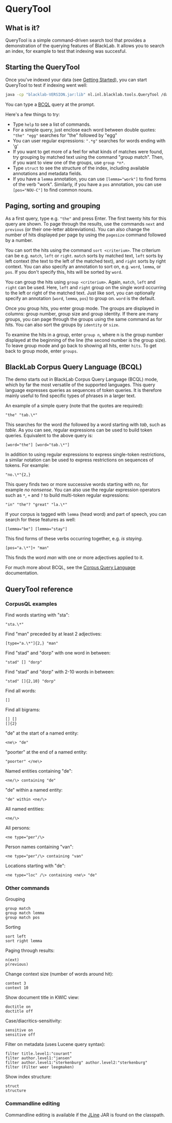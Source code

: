 # QueryTool

## What is it?

QueryTool is a simple command-driven search tool that provides a demonstration of the querying features of BlackLab. It allows you to search an index, for example to test that indexing was succesful.

## Starting the QueryTool

Once you've indexed your data (see [Getting Started](/guide/getting-started.md)), you can start QueryTool to test if indexing went well:

```bash
java -cp "blacklab-VERSION.jar:lib" nl.inl.blacklab.tools.QueryTool /data/blacklab-corpora/my-corpus
```

You can type a [BCQL](/guide/query-language/) query at the prompt. 

Here's a few things to try:

- Type `help` to see a list of commands.
- For a simple query, just enclose each word between double quotes: `"the" "egg"` searches for "the" followed by "egg"
- You can user regular expressions: `".*g"` searches for words ending with 'g'
- If you want to get more of a feel for what kinds of matches were found, try grouping by matched text using the command "group match". Then, if you want to view one of the groups, use `group *n*`.
- Type `struct` to see the structure of the index, including available annotations and metadata fields.
- If you have a `lemma` annotation, you can use `[lemma="work"]` to find forms of the verb "work". Similarly, if you have a `pos` annotation, you can use `[pos="NOU-C"]` to find common nouns.

## Paging, sorting and grouping

As a first query, type e.g. `"the"` and press Enter. The first twenty hits for this query are shown. To page through the results, use the commands `next` and `previous` (or their one-letter abbreviations). You can also change the number of hits displayed per page by using the `pagesize` command followed by a number.

You can sort the hits using the command `sort <criterium>`. The criterium can be e.g. `match`, `left` or `right`. `match` sorts by matched text, `left` sorts by left context (the text to the left of the matched text), and `right` sorts by right context. You can also specify an annotation to sort on, e.g. `word`, `lemma`, or `pos`. If you don't specify this, hits will be sorted by `word`.

You can group the hits using `group <criterium>`. Again, `match`, `left` and `right` can be used. Here, `left` and `right` group on the single word occurring to the left or right of the matched text. Just like sort, you can optionally specify an annotation (`word`, `lemma`, `pos`) to group on. `word` is the default.

Once you group hits, you enter group mode. The groups are displayed in columns: group number, group size and group identity. If there are many groups, you can page through the groups using the same command as for hits. You can also sort the groups by `identity` or `size`.

To examine the hits in a group, enter `group n`, where n is the group number displayed at the beginning of the line (the second number is the group size). To leave group mode and go back to showing all hits, enter `hits`. To get back to group mode, enter `groups`.

## BlackLab Corpus Query Language (BCQL)

The demo starts out in BlackLab Corpus Query Language (BCQL) mode, which by far the most versatile of the supported languages. This query language expresses queries as sequences of token queries. It is therefore mainly useful to find specific types of phrases in a larger text.

An example of a simple query (note that the quotes are required):

```
"the" "tab.\*"
```

This searches for the word _the_ followed by a word starting with _tab_, such as _table_. As you can see, regular expressions can be used to build token queries.
Equivalent to the above query is:

```
[word="the"] [word="tab.\*"]
```

In addition to using regular expressions to express single-token restrictions, a similar notation can be used to express restrictions on sequences of tokens. For example:

```
"no.\*"{2,}
```

This query finds two or more successive words starting with _no_, for example _no nonsense_. You can also use the regular expression operators such as `*`, `+` and `?` to build multi-token regular expressions:

```
"in" "the"? "great" "la.\*"
```

If your corpus is tagged with `lemma` (head word) and part of speech, you can search for these features as well:

```
[lemma="be"] [lemma="stay"]
```

This find forms of these verbs occurring together, e.g. _is staying_.

```
[pos="a.\*"]+ "man"
```

This finds the word _man_ with one or more adjectives applied to it.

For much more about BCQL, see the [Corpus Query Language](/guide/query-language/) documentation.

## QueryTool reference

### CorpusQL examples

Find words starting with "sta":

```
"sta.\*"
```

Find "man" preceded by at least 2 adjectives:

```
[type="a.\*"]{2,} "man"
```

Find "stad" and "dorp" with one word in between:

```
"stad" [] "dorp"
```

Find "stad" and "dorp" with 2-10 words in between:

```
"stad" []{2,10} "dorp"
```

Find all words:

```
[]
```

Find all bigrams:

```
[] []
[]{2}
```

"de" at the start of a named entity:

```
<ne\> "de"
```

"poorter" at the end of a named entity:

```
"poorter" </ne\>
```

Named entities containing "de":

```
<ne/\> containing "de"
```

"de" within a named entity:

```
"de" within <ne/\>
```

All named entities:

```
<ne/\>
```

All persons:

```
<ne type="per"/\>
```

Person names containing "van":

```
<ne type="per"/\> containing "van"
```

Locations starting with "de":

```
<ne type="loc" /\> containing <ne\> "de"
```

### Other commands

Grouping

```
group match
group match lemma
group match pos
```

Sorting

```
sort left
sort right lemma
```

Paging through results:

```
n(ext)
p(revious)
```

Change context size (number of words around hit):

```
context 3
context 10
```

Show document title in KWIC view:

```
doctitle on
doctitle off
```

Case/diacritics-sensitivity:

```
sensitive on
sensitive off
```

Filter on metadata (uses Lucene query syntax):

```
filter title.level1:"courant"
filter author.level1:"jansen"
filter author.level1:"sterkenburg" author.level2:"sterkenburg"
filter (Filter weer leegmaken)
```

Show index structure:

```
struct
structure
```

### Commandline editing

Commandline editing is available if the [JLine](http://jline.sourceforge.net/) JAR is found on the classpath.
